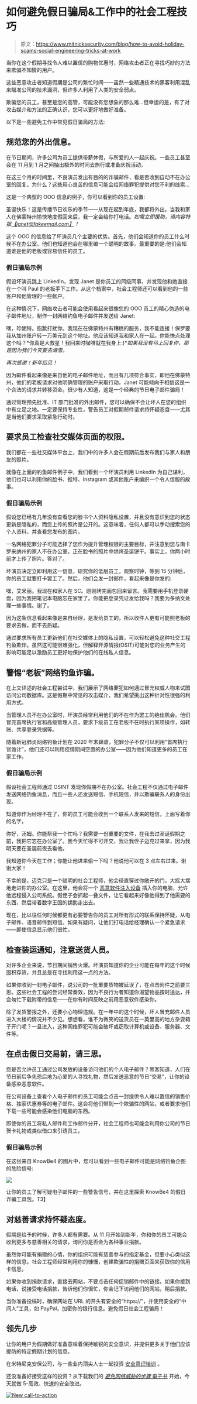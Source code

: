 # 如何避免假日骗局&工作中的社会工程技巧

> 原文：<https://www.mitnicksecurity.com/blog/how-to-avoid-holiday-scams-social-engineering-tricks-at-work>

当你在这个假期寻找令人难以置信的购物优惠时，网络攻击者正在寻找巧妙的方法来欺骗不知情的用户。

这些恶意攻击者知道假期是公司的繁忙时间——虽然一些精通技术的黑客利用混乱来瞄准公司的技术漏洞，但许多人利用了人类的安全弱点。

欺骗您的员工，甚至是您的高管，可能没有您想象的那么难…但幸运的是，有了对攻击媒介和方法的正确认识，您可以更好地做好准备。

以下是一些避免工作中常见假日骗局的方法:

## 规范您的外出信息。

在节日期间，许多公司为员工提供带薪休假，与所爱的人一起庆祝。一些员工甚至会在 11 月到 1 月之间抽出额外的时间去旅行或准备庆祝活动。

在这三个月的时间里，不良演员发出有目的的诈骗邮件，看是否收到自动不在办公室的回复。为什么？这些用心良苦的信息可能会给网络罪犯提供对您不利的线索...

这是一个典型的 OOO 信息的例子，你可以看到你的员工设置:

圣诞快乐！这是传播节日欢乐的季节——从现在起到年底，我都将外出。当我和家人在佛蒙特州愉快地度假回来后，我一定会给你打电话。*如需立即援助，请内容特报*[*【janet@fakeemail.com】*](mailto:janet@fakeemail.com)*！*

这个 OOO 的信息给了坏演员几个主要的优势。首先，他们会知道你的员工什么时候不在办公室。他们也知道他会在哪里编一个聪明的故事。最重要的是:他们会知道谁是他的老板或容易信任的员工。

### 假日骗局示例

假设坏演员跳上 LinkedIn，发现 Janet 是你员工的同级同事，并发现他和她直接在一个叫 Paul 的老板手下工作。从这个档案中，社会工程师还可以看到他的一些客户和他管理的一些帐户。

在这种情况下，网络攻击者可能会使用看起来很像您的 OOO 员工的精心伪造的电子邮件地址，制作一封网络钓鱼电子邮件并发送给 Janet:

嘿，珍妮特。抱歉打扰你。我现在在佛蒙特州有糟糕的服务，我不能连接！保罗要我从加州账户转一万美元到这个地址。他应该知道我和家人在一起。你能快点处理这个吗？*你真是大救星！我回来时咖啡就在我身上:)**如果我没有马上回复你，那是因为我们今天要去滑雪。*

*再次感谢！新年后见！*

因为邮件看起来像是来自他的电子邮件地址，而且有几项符合事实，即他在佛蒙特州，他们的老板请求对他明确管理的账户采取行动，Janet 可能倾向于相信这是一个合法的请求并转移资金。很少有人知道，这是一个经典的节日电子邮件骗局！

通过管理预先批准、IT 部门批准的外出邮件，您可以确保不会让坏人在您的组织中有立足之地。一定要保持专业性，警告员工对假期邮件请求持怀疑态度——尤其是当他们要求采取紧急行动时。

## 要求员工检查社交媒体页面的权限。

我们都在一些社交媒体平台上，我们中的许多人会在假期前后发布我们与家人和朋友的照片。

就像在上面的钓鱼邮件例子中，我们看到一个坏演员利用 LinkedIn 为自己谋利，他们也可以利用你的脸书、推特、Instagram 或其他账户来编织一个令人信服的故事。

### 假日骗局示例

假设您已经有几年没有查看您的脸书个人资料隐私设置，并且没有意识到您的状态更新是隐私的，而您上传的照片是公开的。这意味着，任何人都可以手动搜索您的个人资料，并查看您发布的图片。

一名网络犯罪分子可能选择了您作为提升管理权限的主要目标，并注意到您与南卡罗来纳州的家人不在办公室，正在脸书的照片中烘烤圣诞饼干。事实上，你两小时前才上传了照片。答对了。

坏演员决定立即利用这一信息，研究你的低层员工，观察时钟，等到 15 分钟后，你的员工就要打卡罢工了。然后，他们会发一封邮件，看起来像是你发的:

嘿，艾米丽。我现在和家人在 SC。刚刚烤完面包回来留言。我需要用手机登录硬盘，因为我把笔记本电脑忘在家里了。你能把登录凭证发给我吗？我要为多纳文处理一些事情。谢了。

因为这条信息看起来像是来自经理，是发给员工的，所以收件人更有可能照老板的要求去做，而不去质疑。

通过要求所有员工更新他们在社交媒体上的隐私设置，可以轻松避免这种社交工程钓鱼欺诈。虽然这可能很难强化，但解释开源情报(OSIT)可能对您的业务产生的影响可能足以激励员工更好地保护他们的在线私人信息。

## 警惕“老板”网络钓鱼诈骗。

在上文详述的社会工程尝试中，我们展示了网络罪犯如何通过冒充权威人物来试图访问公司数据库。这是假期中常见的攻击媒介，我们希望挑出这种针对性很强的利用方式。

当管理人员不在办公室时，坏演员经常利用他们的不在作为罢工的绝佳机会。他们冒充首席执行官和高级管理人员，要求下级员工在老板不在时执行某项操作，如转账、共享登录凭据等。

随着[](https://www.mitnicksecurity.com/blog/2-ways-hackers-may-trick-you-using-covid-19-phishing-schemes)新冠肺炎网络钓鱼计划在 2020 年末肆虐，犯罪分子不仅可以利用“首席执行官诡计”，他们还可以利用疫情期间空置的办公室——因为他们知道更多的员工在家工作。

### 假日骗局示例

假设社会工程师通过 OSINT 发现你假期不在办公室。社会工程不仅通过电子邮件发送网络钓鱼消息，而且一些人还发送短信、手机短信，并以欺骗联系人的身份出现。

知道你作为经理不在了，你的员工可能会收到一个联系人发来的短信，上面写着你的名字，

你好，汤姆。你能帮我一个忙吗？我需要一份重要的文件，在我去过圣诞假期之前，我把它忘在办公室了。我今天忙得不可开交，我让我侄子迈克过来拿，因为我明天要在圣诞前夜去看他。

我知道你今天在工作；你能让他进来偷一下吗？他说他可以在 3 点左右过来。谢谢大家！

不幸的是，迈克只是一个聪明的社会工程师，他会径直穿过你敞开的门，大摇大摆地走进你的办公室。在这里，他会将一个 [恶意软件注入设备](https://www.mitnicksecurity.com/blog/the-latest-malware-threat-the-usb-ninja-cable) 插入你的电脑，允许他远程侵入公司系统。假侄子会抓起一叠文件，让它看起来好像他得到了他需要的东西，然后带着数字王国的钥匙走出去。

现在，比以往任何时候都更有必要警告你的员工对所有形式的联系保持怀疑，从电子邮件、语音邮件到短信。如果有疑问，让他们打电话给经理确认一个紧急请求——即使信息显示他们很忙。

## 检查装运通知，注意送货人员。

对许多企业来说，节日期间销售火爆。坏演员知道你的企业可能在每年的这个时候囤积存货，并且总是在寻找利用这一点的方法。

如果你收到一封电子邮件，说公司的一批重要货物被延误了，在点击附件之前要三思。这些社会工程的尝试经常奏效，因为不良行为者知道你渴望物品按时送达，并会匆忙下载附带的信息——在你有时间反映之前用恶意软件感染你。

除了发货警报之外，还要小心物理违规。在一年中的这个时候，坏人冒充邮件人员进入大楼的情况并不少见。想想看，谁不为微笑的送货员在一英里高的地方杂耍箱子开门呢？一旦进入，这种网络罪犯可能会破坏或窃取计算机或设备、服务器、文件等。

## 在点击假日交易前，请三思。

您是否允许员工通过公司发放的设备访问他们的个人电子邮件？黑客知道，人们在节日前后争先恐后地为心爱的人寻找礼物，然后发送恶意的节日“交易”，让你的设备感染恶意软件。

在公司设备上查看个人电子邮件的员工可能会点击一封提供令人难以置信的销售价格、独家优惠券等的电子邮件。这会将他们带到一个欺骗性的网站，或者要求他们下载一些可能会感染他们电脑的东西。

即使你的员工将私人邮件和工作邮件分开，社会工程师也可能会利用你公司的节日贺卡礼物或类似借口来引诱员工。

### 假日骗局示例

在这张来自 KnowBe4 的图片中，您可以看到一些电子邮件可能是网络钓鱼企图的危险信号:

![](img/4406ba728f92f83f5bfc10a318c2e409.png)

让你的员工了解可疑电子邮件的一些警告信号，并在这里探索 KnowBe4 的假日诈骗工具包。T3】

## 对慈善请求持怀疑态度。

假期是给予的时候，许多人都有需要。从 11 月开始到新年，你和你的员工可能会收到更多与慈善相关的请求，询问你是否会为各种事业捐款。

虽然你可能有捐赠的心情，你的组织可能有慈善参与的指定基金，但要小心类似这样的信息。社会工程师经常利用你的慷慨，创建欺骗性的捐赠页面来获取你的信用卡信息。

如果你收到捐款请求，直接去网站，不要点击任何促销邮件中的链接。如果你接到电话，说接受电话捐款，告诉他们你很忙，你会记下访问他们的网站，稍后捐款。

当你准备投稿时，确保网站在 URL 的开头有安全的“https://”，并使用安全的“中间人”工具，如 PayPal，加密你的银行信息。避免假日社会工程骗局！

## 领先几步

让你的用户为假期做好准备意味着保持敏锐的安全意识，并提供更多关于他们应该提防的特定假期计划的信息。

在米特尼克安保公司，与一些业内顶尖人士一起投资 [安全意识培训](https://www.mitnicksecurity.com/kevin-mitnick-security-awareness-training) 。

还没准备好接受这样的投资？从下载我们的 [*避免网络威胁的步骤* 电子书](https://www.mitnicksecurity.com/lp-easy-steps-to-avoid-cyber-threats) 开始，今天就做 5-高效、快速的安全改进。

[![New call-to-action](img/95ee2efaa0b0e1050f47338da41f7869.png)](https://cta-redirect.hubspot.com/cta/redirect/3875471/7f9b1de1-cf7c-4700-8892-cdf9402b32cf)